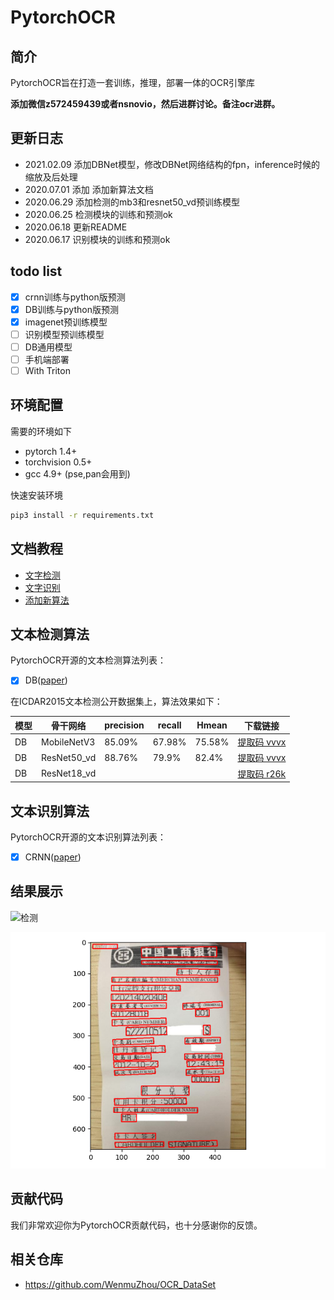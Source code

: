 # PytorchOCR

## 简介
PytorchOCR旨在打造一套训练，推理，部署一体的OCR引擎库

**添加微信z572459439或者nsnovio，然后进群讨论。备注ocr进群。**

## 更新日志
* 2021.02.09 添加DBNet模型，修改DBNet网络结构的fpn，inference时候的缩放及后处理
* 2020.07.01 添加 添加新算法文档
* 2020.06.29 添加检测的mb3和resnet50_vd预训练模型
* 2020.06.25 检测模块的训练和预测ok
* 2020.06.18 更新README
* 2020.06.17 识别模块的训练和预测ok

## todo list
* [x] crnn训练与python版预测
* [x] DB训练与python版预测
* [x] imagenet预训练模型
* [ ] 识别模型预训练模型
* [ ] DB通用模型
* [ ] 手机端部署
* [ ] With Triton

## 环境配置

需要的环境如下
* pytorch 1.4+
* torchvision 0.5+
* gcc 4.9+ (pse,pan会用到)

快速安装环境
```bash
pip3 install -r requirements.txt
```

## 文档教程
* [文字检测](doc/检测.md)
* [文字识别](doc/识别.md)
* [添加新算法](doc/添加新算法.md)

## 文本检测算法

PytorchOCR开源的文本检测算法列表：
- [x]  DB([paper](https://arxiv.org/abs/1911.08947))

在ICDAR2015文本检测公开数据集上，算法效果如下：


| 模型 | 骨干网络 | precision | recall | Hmean | 下载链接 |
|  ----  | ----  |  ----  | ----  |  ----  | ----  |
|DB|MobileNetV3|85.09%|67.98%|75.58%|[提取码 vvvx](https://pan.baidu.com/s/1oCWJVyEpGAeagE4EwoV0kA)|
|DB|ResNet50_vd|88.76%|79.9%|82.4%|[提取码 vvvx](https://pan.baidu.com/s/1oCWJVyEpGAeagE4EwoV0kA)|
|DB|ResNet18_vd| | | |[提取码 r26k](https://pan.baidu.com/s/1Pt1P0Z8b280AAjr9jLMqeg)|





## 文本识别算法

PytorchOCR开源的文本识别算法列表：
- [x]  CRNN([paper](https://arxiv.org/abs/1507.05717))

## 结果展示

![检测](doc/imgs/exampl1.png)

![检测](doc/imgs/exampl2.png)

## 贡献代码
我们非常欢迎你为PytorchOCR贡献代码，也十分感谢你的反馈。

## 相关仓库
* https://github.com/WenmuZhou/OCR_DataSet
